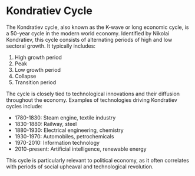 # Kondratiev Cycle

The Kondratiev cycle, also known as the K-wave or long economic cycle, is a 50-year cycle in the modern world economy. Identified by Nikolai Kondratiev, this cycle consists of alternating periods of high and low sectoral growth. It typically includes:

1. High growth period
2. Peak
3. Low growth period
4. Collapse
5. Transition period

The cycle is closely tied to technological innovations and their diffusion throughout the economy. Examples of technologies driving Kondratiev cycles include:

- 1780-1830: Steam engine, textile industry
- 1830-1880: Railway, steel
- 1880-1930: Electrical engineering, chemistry
- 1930-1970: Automobiles, petrochemicals
- 1970-2010: Information technology
- 2010-present: Artificial intelligence, renewable energy

This cycle is particularly relevant to political economy, as it often correlates with periods of social upheaval and technological revolution.
